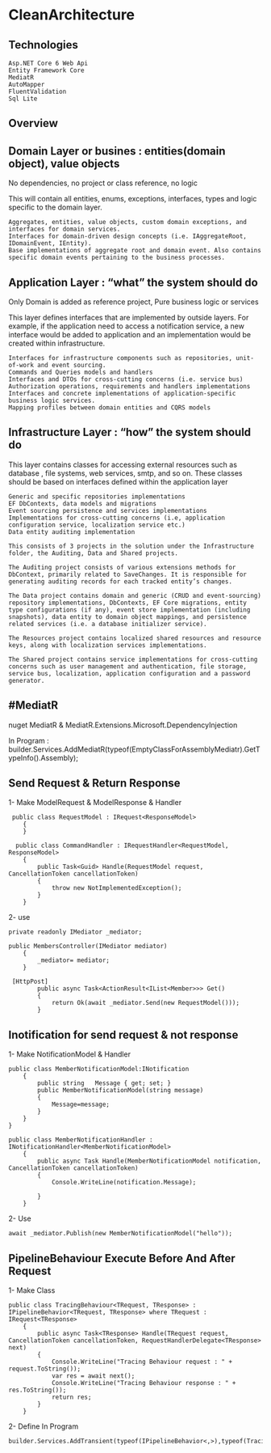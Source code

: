 # CleanArchitecture
## Technologies
	Asp.NET Core 6 Web Api
	Entity Framework Core 
	MediatR
	AutoMapper
	FluentValidation
 	Sql Lite
## Overview
Domain Layer or busines :  entities(domain object), value objects
-----------
No dependencies, no project or class reference, no logic

This will contain all entities, enums, exceptions, interfaces, types and logic specific to the domain layer.

	Aggregates, entities, value objects, custom domain exceptions, and interfaces for domain services.
	Interfaces for domain-driven design concepts (i.e. IAggregateRoot, IDomainEvent, IEntity).
	Base implementations of aggregate root and domain event. Also contains specific domain events pertaining to the business processes.
 
Application Layer       : “what” the system should do
---------------------
Only Domain is added as reference project, Pure business logic or services

This layer defines interfaces that are implemented by outside layers. For example, if the application need to access a notification service, a new interface would be added to application and an implementation would be created within infrastructure.

	Interfaces for infrastructure components such as repositories, unit-of-work and event sourcing.
	Commands and Queries models and handlers
	Interfaces and DTOs for cross-cutting concerns (i.e. service bus) Authorization operations, requirements and handlers implementations
	Interfaces and concrete implementations of application-specific business logic services.
	Mapping profiles between domain entities and CQRS models
 
Infrastructure Layer    : “how” the system should do
--------
This layer contains classes for accessing external resources such as database , file systems, web services, smtp, and so on. These classes should be based on interfaces defined within the application layer

	Generic and specific repositories implementations
	EF DbContexts, data models and migrations
	Event sourcing persistence and services implementations
	Implementations for cross-cutting concerns (i.e, application configuration service, localization service etc.)
	Data entity auditing implementation
	
	This consists of 3 projects in the solution under the Infrastructure folder, the Auditing, Data and Shared projects.

	The Auditing project consists of various extensions methods for DbContext, primarily related to SaveChanges. It is responsible for generating auditing records for each tracked entity’s changes.

	The Data project contains domain and generic (CRUD and event-sourcing) repository implementations, DbContexts, EF Core migrations, entity type configurations (if any), event store implementation (including snapshots), data entity to domain object mappings, and persistence related services (i.e. a database initializer service).

	The Resources project contains localized shared resources and resource keys, along with localization services implementations.

	The Shared project contains service implementations for cross-cutting concerns such as user management and authentication, file storage, service bus, localization, application configuration and a password generator.

#MediatR
-------------------
nuget MediatR & MediatR.Extensions.Microsoft.DependencyInjection

In Program : builder.Services.AddMediatR(typeof(EmptyClassForAssemblyMediatr).GetTypeInfo().Assembly);

## Send Request & Return Response

1- Make ModelRequest & ModelResponse & Handler

	 public class RequestModel : IRequest<ResponseModel>
	    {
	    }
  
      public class CommandHandler : IRequestHandler<RequestModel, ResponseModel>
	    {
	        public Task<Guid> Handle(RequestModel request, CancellationToken cancellationToken)
	        {
	            throw new NotImplementedException();
	        }
	    }

2- use  
	
 	private readonly IMediator _mediator;
        
	public MembersController(IMediator mediator)
        {
            _mediator= mediator;
        }

	 [HttpPost]
	        public async Task<ActionResult<IList<Member>>> Get()
	        {
	            return Ok(await _mediator.Send(new RequestModel()));
	        }

## Inotification for send request & not response 

1- Make NotificationModel & Handler

	public class MemberNotificationModel:INotification
	    {
	        public string   Message { get; set; }
	        public MemberNotificationModel(string message)
	        {
	            Message=message;
	        }
	    }
	}

 	public class MemberNotificationHandler : INotificationHandler<MemberNotificationModel>
	    {
	        public async Task Handle(MemberNotificationModel notification, CancellationToken cancellationToken)
	        {
	            Console.WriteLine(notification.Message);
	            
	        }
	    }

2- Use  

	await _mediator.Publish(new MemberNotificationModel("hello"));

 ## PipelineBehaviour Execute Before And After Request 

 1- Make Class

 	public class TracingBehaviour<TRequest, TResponse> : IPipelineBehavior<TRequest, TResponse> where TRequest : IRequest<TResponse>
	    {
	        public async Task<TResponse> Handle(TRequest request, CancellationToken cancellationToken, RequestHandlerDelegate<TResponse> next)
	        {
	            Console.WriteLine("Tracing Behaviour request : " + request.ToString());
	            var res = await next();
	            Console.WriteLine("Tracing Behaviour response : " + res.ToString());
	            return res;
	        }
	    }

2- Define In Program

	builder.Services.AddTransient(typeof(IPipelineBehavior<,>),typeof(TracingBehaviour<,>));



 
